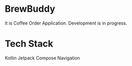 # BrewBuddy
It is Coffee Order Application. Development is in progress. 

# Tech Stack
Kotlin
Jetpack Compose
Navigation
